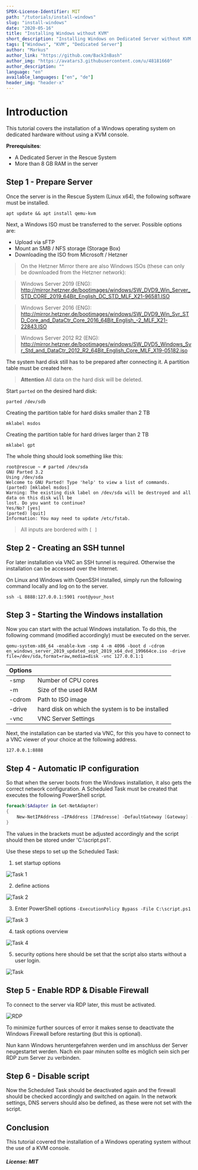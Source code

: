 ```yaml
---
SPDX-License-Identifier: MIT
path: "/tutorials/install-windows"
slug: "install-windows"
date: "2020-05-16"
title: "Installing Windows without KVM"
short_description: "Installing Windows on Dedicated Server without KVM Console"
tags: ["Windows", "KVM", "Dedicated Server"]
author: "Markus"
author_link: "https://github.com/BackInBash"
author_img: "https://avatars3.githubusercontent.com/u/48181660"
author_description: ""
language: "en"
available_languages: ["en", "de"]
header_img: "header-x"
---
```


# Introduction

This tutorial covers the installation of a Windows operating system on dedicated hardware without using a KVM console.

**Prerequisites**:
+ A Dedicated Server in the Rescue System
+ More than 8 GB RAM in the server

## Step 1 - Prepare Server
Once the server is in the Rescue System (Linux x64), the following software must be installed.

``` console
apt update && apt install qemu-kvm
```

Next, a Windows ISO must be transferred to the server.
Possible options are:
+ Upload via sFTP
+ Mount an SMB / NFS storage (Storage Box)
+ Downloading the ISO from Microsoft / Hetzner

> On the Hetzner Mirror there are also Windows ISOs (these can only be downloaded from the Hetzner network):

> Windows Server 2019 (ENG): http://mirror.hetzner.de/bootimages/windows/SW_DVD9_Win_Server_STD_CORE_2019_64Bit_English_DC_STD_MLF_X21-96581.ISO

> Windows Server 2016 (ENG): http://mirror.hetzner.de/bootimages/windows/SW_DVD9_Win_Svr_STD_Core_and_DataCtr_Core_2016_64Bit_English_-2_MLF_X21-22843.ISO

> Windows Server 2012 R2 (ENG): http://mirror.hetzner.de/bootimages/windows/SW_DVD5_Windows_Svr_Std_and_DataCtr_2012_R2_64Bit_English_Core_MLF_X19-05182.iso

The system hard disk still has to be prepared after connecting it. A partition table must be created here.

>
> **Attention** All data on the hard disk will be deleted.
>

Start `parted` on the desired hard disk:
``` console 
parted /dev/sdb
```

Creating the partition table for hard disks smaller than 2 TB
``` console
mklabel msdos
```

Creating the partition table for hard drives larger than 2 TB
``` console
mklabel gpt
```

The whole thing should look something like this:
``` console
root@rescue ~ # parted /dev/sda
GNU Parted 3.2
Using /dev/sda
Welcome to GNU Parted! Type 'help' to view a list of commands.
(parted) [mklabel msdos]                                                    
Warning: The existing disk label on /dev/sda will be destroyed and all data on this disk will be
lost. Do you want to continue?
Yes/No? [yes]                                                               
(parted) [quit]                                                             
Information: You may need to update /etc/fstab.
```
> All inputs are bordered with `[ ]`

## Step 2 - Creating an SSH tunnel
For later installation via VNC an SSH tunnel is required.
Otherwise the installation can be accessed over the Internet.

On Linux and Windows with OpenSSH installed, simply run the following command locally and log on to the server.
``` console
ssh -L 8888:127.0.0.1:5901 root@your_host
```

## Step 3 - Starting the Windows installation
Now you can start with the actual Windows installation.
To do this, the following command (modified accordingly) must be executed on the server.

``` console
qemu-system-x86_64 -enable-kvm -smp 4 -m 4096 -boot d -cdrom en_windows_server_2019_updated_sept_2019_x64_dvd_199664ce.iso -drive file=/dev/sda,format=raw,media=disk -vnc 127.0.0.1:1
```

| Options | |
|---|---|
| -smp | Number of CPU cores
| -m | Size of the used RAM 
| -cdrom | Path to ISO image
| -drive | hard disk on which the system is to be installed
| -vnc | VNC Server Settings

Next, the installation can be started via VNC, for this you have to connect to a VNC viewer of your choice at the following address.
``` console
127.0.0.1:8888
```

## Step 4 - Automatic IP configuration
So that when the server boots from the Windows installation, it also gets the correct network configuration.
A Scheduled Task must be created that executes the following PowerShell script.

``` powershell
foreach($Adapter in Get-NetAdapter)
{
    New-NetIPAddress –IPAddress [IPAdresse] -DefaultGateway [Gateway] -PrefixLength [CIDR] -InterfaceIndex $Adapter.InterfaceIndex
}
```
The values in the brackets must be adjusted accordingly and the script should then be stored under 'C:\script.ps1'.

Use these steps to set up the Scheduled Task:

1. set startup options

![Task 1](task01.png)

2. define actions

![Task 2](task02.png)


3. Enter PowerShell options `-ExecutionPolicy Bypass -File C:\script.ps1`

![Task 3](task03.png)

4. task options overview

![Task 4](task04.png)

5. security options here should be set that the script also starts without a user login.

![Task](task.png)

## Step 5 - Enable RDP & Disable Firewall
To connect to the server via RDP later, this must be activated.

![RDP](RDP.png)

To minimize further sources of error it makes sense to deactivate the Windows Firewall before restarting (but this is optional).

Nun kann Windows heruntergefahren werden und im anschluss der Server neugestartet werden.
Nach ein paar minuten sollte es möglich sein sich per RDP zum Server zu verbinden.

## Step 6 - Disable script
Now the Scheduled Task should be deactivated again and the firewall should be checked accordingly and switched on again.
In the network settings, DNS servers should also be defined, as these were not set with the script.

## Conclusion
This tutorial covered the installation of a Windows operating system without the use of a KVM console.

##### License: MIT

<!--

Contributor's Certificate of Origin

By making a contribution to this project, I certify that:

(a) The contribution was created in whole or in part by me and I have
    the right to submit it under the license indicated in the file; or

(b) The contribution is based upon previous work that, to the best of my
    knowledge, is covered under an appropriate license and I have the
    right under that license to submit that work with modifications,
    whether created in whole or in part by me, under the same license
    (unless I am permitted to submit under a different license), as
    indicated in the file; or

(c) The contribution was provided directly to me by some other person
    who certified (a), (b) or (c) and I have not modified it.

(d) I understand and agree that this project and the contribution are
    public and that a record of the contribution (including all personal
    information I submit with it, including my sign-off) is maintained
    indefinitely and may be redistributed consistent with this project
    or the license(s) involved.

Signed-off-by: markus@omg-network.de

-->